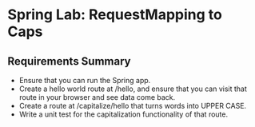 # Spring Lab: RequestMapping to Caps

## Requirements Summary
* Ensure that you can run the Spring app.
* Create a hello world route at /hello, and ensure that you can visit that route in your browser and see data come back.
* Create a route at /capitalize/hello that turns words into UPPER CASE.
* Write a unit test for the capitalization functionality of that route.

## 

